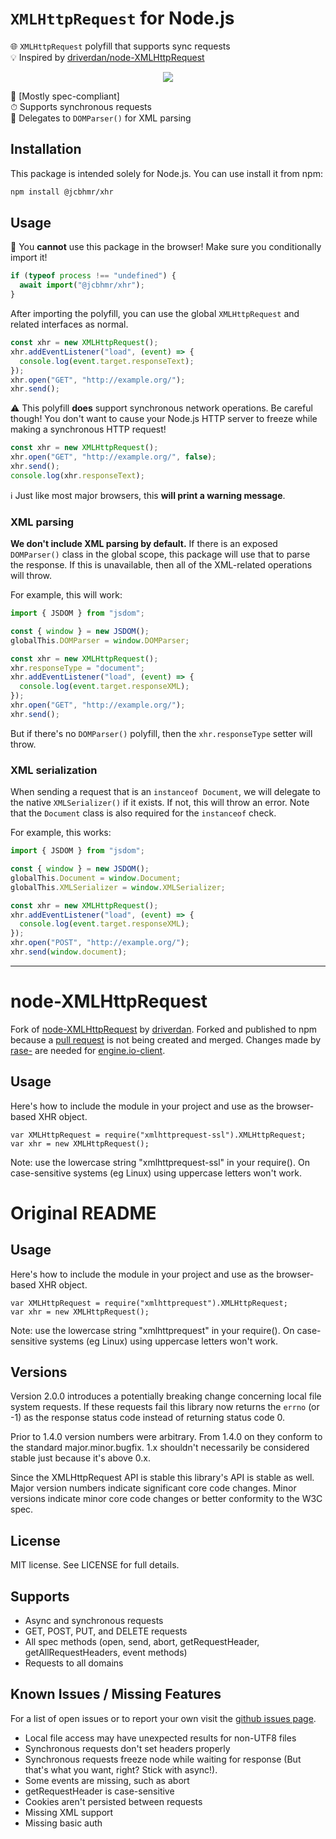 # `XMLHttpRequest` for Node.js

🌐 `XMLHttpRequest` polyfill that supports sync requests \
💡 Inspired by [driverdan/node-XMLHttpRequest]

<div align="center">

![](https://placekitten.com/600/400)

</div>

📜 [Mostly spec-compliant] \
⏱ Supports synchronous requests \
🌲 Delegates to `DOMParser()` for XML parsing

## Installation

This package is intended solely for Node.js. You can use install it from npm:

```sh
npm install @jcbhmr/xhr
```

## Usage

🛑 You **cannot** use this package in the browser! Make sure you conditionally
import it!

```js
if (typeof process !== "undefined") {
  await import("@jcbhmr/xhr");
}
```

After importing the polyfill, you can use the global `XMLHttpRequest` and
related interfaces as normal.

```js
const xhr = new XMLHttpRequest();
xhr.addEventListener("load", (event) => {
  console.log(event.target.responseText);
});
xhr.open("GET", "http://example.org/");
xhr.send();
```

⚠️ This polyfill **does** support synchronous network operations. Be careful
though! You don't want to cause your Node.js HTTP server to freeze while making
a synchronous HTTP request!

```js
const xhr = new XMLHttpRequest();
xhr.open("GET", "http://example.org/", false);
xhr.send();
console.log(xhr.responseText);
```

ℹ Just like most major browsers, this **will print a warning message**.

### XML parsing

**We don't include XML parsing by default.** If there is an exposed
`DOMParser()` class in the global scope, this package will use that to parse the
response. If this is unavailable, then all of the XML-related operations will
throw.

For example, this will work:

```js
import { JSDOM } from "jsdom";

const { window } = new JSDOM();
globalThis.DOMParser = window.DOMParser;

const xhr = new XMLHttpRequest();
xhr.responseType = "document";
xhr.addEventListener("load", (event) => {
  console.log(event.target.responseXML);
});
xhr.open("GET", "http://example.org/");
xhr.send();
```

But if there's no `DOMParser()` polyfill, then the `xhr.responseType` setter
will throw.

### XML serialization

When sending a request that is an `instanceof Document`, we will delegate to the
native `XMLSerializer()` if it exists. If not, this will throw an error. Note
that the `Document` class is also required for the `instanceof` check.

For example, this works:

```js
import { JSDOM } from "jsdom";

const { window } = new JSDOM();
globalThis.Document = window.Document;
globalThis.XMLSerializer = window.XMLSerializer;

const xhr = new XMLHttpRequest();
xhr.addEventListener("load", (event) => {
  console.log(event.target.responseXML);
});
xhr.open("POST", "http://example.org/");
xhr.send(window.document);
```

<!-- prettier-ignore-start -->
[driverdan/node-XMLHttpRequest]: https://github.com/driverdan/node-XMLHttpRequest
<!-- prettier-ignore-end -->

---

# node-XMLHttpRequest #

Fork of [node-XMLHttpRequest](https://github.com/driverdan/node-XMLHttpRequest) by [driverdan](http://driverdan.com). Forked and published to npm because a [pull request](https://github.com/rase-/node-XMLHttpRequest/commit/a6b6f296e0a8278165c2d0270d9840b54d5eeadd) is not being created and merged. Changes made by [rase-](https://github.com/rase-/node-XMLHttpRequest/tree/add/ssl-support) are needed for [engine.io-client](https://github.com/Automattic/engine.io-client).

## Usage ##

Here's how to include the module in your project and use as the browser-based
XHR object.

	var XMLHttpRequest = require("xmlhttprequest-ssl").XMLHttpRequest;
	var xhr = new XMLHttpRequest();

Note: use the lowercase string "xmlhttprequest-ssl" in your require(). On
case-sensitive systems (eg Linux) using uppercase letters won't work.
# Original README #

## Usage ##

Here's how to include the module in your project and use as the browser-based
XHR object.

	var XMLHttpRequest = require("xmlhttprequest").XMLHttpRequest;
	var xhr = new XMLHttpRequest();

Note: use the lowercase string "xmlhttprequest" in your require(). On
case-sensitive systems (eg Linux) using uppercase letters won't work.

## Versions ##

Version 2.0.0 introduces a potentially breaking change concerning local file system requests.
If these requests fail this library now returns the `errno` (or -1) as the response status code instead of
returning status code 0.

Prior to 1.4.0 version numbers were arbitrary. From 1.4.0 on they conform to
the standard major.minor.bugfix. 1.x shouldn't necessarily be considered
stable just because it's above 0.x.

Since the XMLHttpRequest API is stable this library's API is stable as
well. Major version numbers indicate significant core code changes.
Minor versions indicate minor core code changes or better conformity to
the W3C spec.

## License ##

MIT license. See LICENSE for full details.

## Supports ##

* Async and synchronous requests
* GET, POST, PUT, and DELETE requests
* All spec methods (open, send, abort, getRequestHeader,
  getAllRequestHeaders, event methods)
* Requests to all domains

## Known Issues / Missing Features ##

For a list of open issues or to report your own visit the [github issues
page](https://github.com/driverdan/node-XMLHttpRequest/issues).

* Local file access may have unexpected results for non-UTF8 files
* Synchronous requests don't set headers properly
* Synchronous requests freeze node while waiting for response (But that's what you want, right? Stick with async!).
* Some events are missing, such as abort
* getRequestHeader is case-sensitive
* Cookies aren't persisted between requests
* Missing XML support
* Missing basic auth
